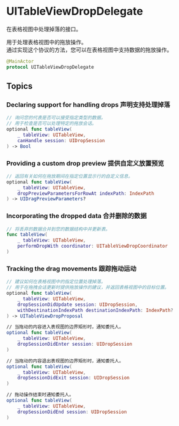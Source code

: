 # UITableViewDropDelegate

在表格视图中处理掉落的接口。  

用于处理表格视图中的拖放操作。  
通过实现这个协议的方法，您可以在表格视图中支持数据的拖放操作。

```swift
@MainActor
protocol UITableViewDropDelegate
```

## Topics

### Declaring support for handling drops 声明支持处理掉落

```swift
// 询问您的代表是否可以接受指定类型的数据。
// 用于检查是否可以处理特定的拖放会话。
optional func tableView(
    _ tableView: UITableView,
    canHandle session: UIDropSession
) -> Bool
```

### Providing a custom drop preview 提供自定义放置预览

```swift
// 返回有关如何在拖放期间在指定位置显示行的自定义信息。
optional func tableView(
    _ tableView: UITableView,
    dropPreviewParametersForRowAt indexPath: IndexPath
) -> UIDragPreviewParameters?
```

### Incorporating the dropped data  合并删除的数据

```swift
// 将丢弃的数据合并到您的数据结构中并更新表。
func tableView(
    _ tableView: UITableView,
    performDropWith coordinator: UITableViewDropCoordinator
)
```

### Tracking the drag movements 跟踪拖动运动

```swift
// 建议如何在表格视图中的指定位置处理掉落。
// 用于在拖拽会话更新时提供拖放操作的建议，并返回表格视图中的目标位置。
optional func tableView(
    _ tableView: UITableView,
    dropSessionDidUpdate session: UIDropSession,
    withDestinationIndexPath destinationIndexPath: IndexPath?
) -> UITableViewDropProposal

// 当拖动的内容进入表视图的边界矩形时，通知委托人。
optional func tableView(
    _ tableView: UITableView,
    dropSessionDidEnter session: UIDropSession
)

// 当拖动的内容退出表视图的边界矩形时，通知委托人。
optional func tableView(
    _ tableView: UITableView,
    dropSessionDidExit session: UIDropSession
)

// 拖动操作结束时通知委托人。
optional func tableView(
    _ tableView: UITableView,
    dropSessionDidEnd session: UIDropSession
)
```

